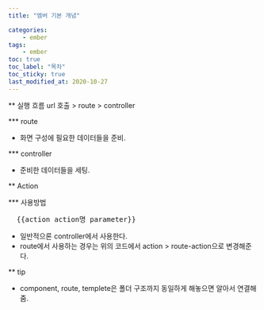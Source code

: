 ```yaml
---
title: "엠버 기본 개념"

categories:
    - ember
tags:
    - ember
toc: true
toc_label: "목차"
toc_sticky: true
last_modified_at: 2020-10-27
---
```


** 실행 흐름
url 호출 > route > controller

*** route
* 화면 구성에 필요한 데이터들을 준비.

*** controller
* 준비한 데이터들을 세팅.

** Action

*** 사용방법
<pre>
  {{action action명 parameter}}
</pre>

* 일반적으론 controller에서 사용한다.
* route에서 사용하는 경우는 위의 코드에서 action > route-action으로 변경해준다.

** tip

* component, route, templete은 폴더 구조까지 동일하게 해놓으면
알아서 연결해줌.
